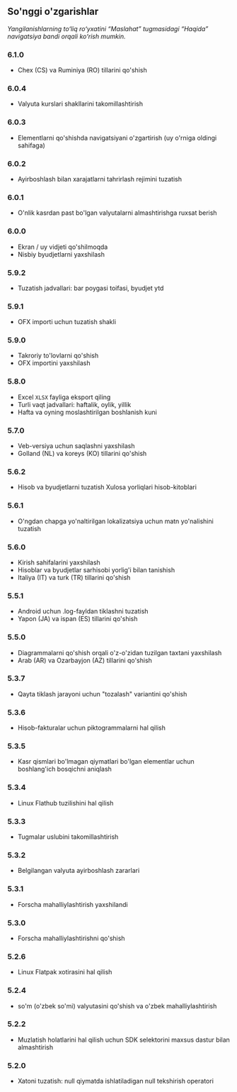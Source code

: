 ## So'nggi o'zgarishlar

_Yangilanishlarning toʻliq roʻyxatini “Maslahat” tugmasidagi “Haqida” navigatsiya bandi orqali koʻrish mumkin._

### 6.1.0
- Chex (CS) va Ruminiya (RO) tillarini qo'shish

### 6.0.4
- Valyuta kurslari shakllarini takomillashtirish

### 6.0.3
- Elementlarni qo'shishda navigatsiyani o'zgartirish (uy o'rniga oldingi sahifaga)

### 6.0.2
- Ayirboshlash bilan xarajatlarni tahrirlash rejimini tuzatish

### 6.0.1
- O'nlik kasrdan past bo'lgan valyutalarni almashtirishga ruxsat berish

### 6.0.0
- Ekran / uy vidjeti qo'shilmoqda
- Nisbiy byudjetlarni yaxshilash

### 5.9.2
- Tuzatish jadvallari: bar poygasi toifasi, byudjet ytd

### 5.9.1
- OFX importi uchun tuzatish shakli

### 5.9.0
- Takroriy to'lovlarni qo'shish
- OFX importini yaxshilash

### 5.8.0
- Excel `XLSX` fayliga eksport qiling
- Turli vaqt jadvallari: haftalik, oylik, yillik
- Hafta va oyning moslashtirilgan boshlanish kuni

### 5.7.0
- Veb-versiya uchun saqlashni yaxshilash
- Golland (NL) va koreys (KO) tillarini qo'shish

### 5.6.2
- Hisob va byudjetlarni tuzatish Xulosa yorliqlari hisob-kitoblari

### 5.6.1
- O'ngdan chapga yo'naltirilgan lokalizatsiya uchun matn yo'nalishini tuzatish

### 5.6.0
- Kirish sahifalarini yaxshilash
- Hisoblar va byudjetlar sarhisobi yorlig'i bilan tanishish
- Italiya (IT) va turk (TR) tillarini qo'shish

### 5.5.1
- Android uchun .log-fayldan tiklashni tuzatish
- Yapon (JA) va ispan (ES) tillarini qo'shish

### 5.5.0
- Diagrammalarni qo'shish orqali o'z-o'zidan tuzilgan taxtani yaxshilash
- Arab (AR) va Ozarbayjon (AZ) tillarini qo'shish

### 5.3.7
- Qayta tiklash jarayoni uchun "tozalash" variantini qo'shish

### 5.3.6
- Hisob-fakturalar uchun piktogrammalarni hal qilish

### 5.3.5
- Kasr qismlari bo'lmagan qiymatlari bo'lgan elementlar uchun boshlang'ich bosqichni aniqlash

### 5.3.4
- Linux Flathub tuzilishini hal qilish

### 5.3.3
- Tugmalar uslubini takomillashtirish

### 5.3.2
- Belgilangan valyuta ayirboshlash zararlari

### 5.3.1
- Forscha mahalliylashtirish yaxshilandi

### 5.3.0
- Forscha mahalliylashtirishni qo'shish

### 5.2.6
- Linux Flatpak xotirasini hal qilish

### 5.2.4
- so'm (o'zbek so'mi) valyutasini qo'shish va o'zbek mahalliylashtirish

### 5.2.2
- Muzlatish holatlarini hal qilish uchun SDK selektorini maxsus dastur bilan almashtirish

### 5.2.0
- Xatoni tuzatish: null qiymatda ishlatiladigan null tekshirish operatori
